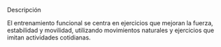 Descripción

El entrenamiento funcional se centra en ejercicios que mejoran la fuerza, estabilidad y movilidad, utilizando movimientos naturales y ejercicios que imitan actividades cotidianas.


